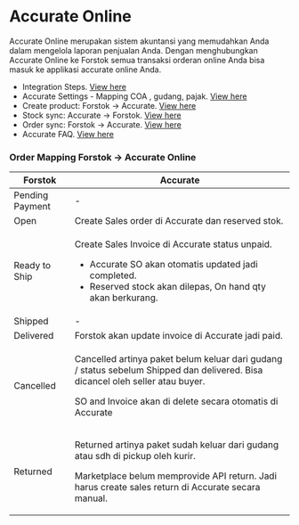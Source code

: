 # Accurate Online

Accurate Online merupakan sistem akuntansi yang memudahkan Anda dalam mengelola laporan penjualan Anda. Dengan menghubungkan Accurate Online ke Forstok semua transaksi orderan online Anda bisa masuk ke applikasi accurate online Anda.&#x20;

* Integration Steps. [View here](integrasi-accurate-online.md)
* Accurate Settings - Mapping COA , gudang, pajak. [View here](accurate-settings-mapping-coa-gudang-pajak-dan-detail-amount.md)
* Create product: Forstok → Accurate. [View here](create-product-forstok-ke-accurate.md)
* Stock sync: Accurate → Forstok. [View here](sinkronisasi-stok-accurate-ke-forstok.md)
* Order sync: Forstok → Accurate. [View here](sinkronisasi-order-forstok-accurate.md)
* Accurate FAQ. [View here](faq-accurate.md)

### **Order Mapping Forstok** → **Accurate Online**

| **Forstok**     | **Accurate**                                                                                                                                                                                                  |
| --------------- | ------------------------------------------------------------------------------------------------------------------------------------------------------------------------------------------------------------- |
| Pending Payment | -                                                                                                                                                                                                             |
| Open            | Create Sales order di Accurate dan reserved stok.                                                                                                                                                             |
| Ready to Ship   | <p>Create Sales Invoice di Accurate status unpaid. </p><ul><li>Accurate SO akan otomatis updated jadi completed.</li><li>Reserved stock akan dilepas, On hand qty akan berkurang. </li></ul>                  |
| Shipped         | -                                                                                                                                                                                                             |
| Delivered       | Forstok akan update invoice di Accurate jadi paid.                                                                                                                                                            |
| Cancelled       | <p>Cancelled artinya paket belum keluar dari gudang / status sebelum Shipped dan delivered. Bisa dicancel oleh seller atau buyer.</p><p></p><p>SO and Invoice  akan di delete secara otomatis di Accurate</p> |
| Returned        | <p>Returned artinya paket sudah keluar dari gudang atau sdh di pickup oleh kurir. </p><p></p><p>Marketplace belum memprovide API return. Jadi harus create sales return di Accurate secara manual. </p>       |



